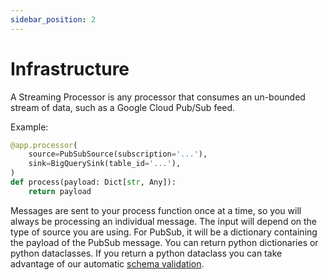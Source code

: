 ```yaml
---
sidebar_position: 2
---
```


# Infrastructure

A Streaming Processor is any processor that consumes an un-bounded stream of data, such as a Google Cloud Pub/Sub feed.

Example:

```python
@app.processor(
    source=PubSubSource(subscription='...'),
    sink=BigQuerySink(table_id='...'),
)
def process(payload: Dict[str, Any]):
    return payload
```

Messages are sent to your process function once at a time, so you will always be processing an individual message. The input will depend on the type of source you are using. For PubSub, it will be a dictionary containing the payload of the PubSub message. You can return python dictionaries or python dataclasses. If you return a python dataclass you can take advantage of our automatic [schema validation](../schema-validation.md).
